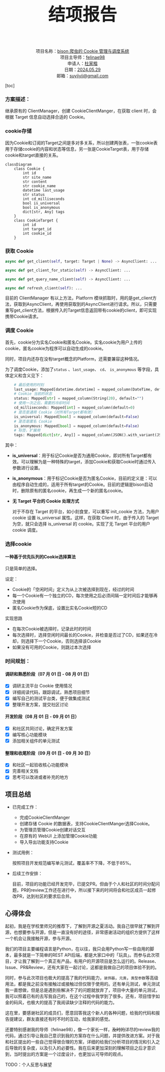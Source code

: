 <br><br><br>

<center><p style="font-size:56px"><b>结项报告</b></p></center>

<br>

<center>项目名称：<u>bison 爬虫的 Cookie 管理与调度系统</u></center>

<center>项目主导师：<u><a href="mailto:felinae225@qq.com ">felinae98</a></u></center>

<center>申请人：<u>杜家楷</u></center>

<center>日期：<u>2024.05.29</u></center>

<center>邮箱：<u>suyiiyii@gmail.com</u></center>

[toc]

### 方案描述：

继承原有的 ClientManager，创建 CookieClientManger，在获取 client 时，会根据 Target 信息自动选择合适的 Cookie。

### cookie存储

因为Cookie和订阅的Target之间是多对多关系，所以创建两张表，一张cookie表用于存储cookie的内容和状态等信息，另一张是CookieTarget表，用于存储cookie和target直接的关系。

```mermaid
classDiagram
    class Cookie {
        int id
        str site_name
        str content
        str cookie_name
        datetime last_usage
        str status
        int cd_milliseconds
        bool is_universal
        bool is_anonymous
        dict[str, Any] tags
    }
    class CookieTarget {
        int id
        int target_id
        int cookie_id
    }
```

### 获取 Cookie

```python
async def get_client(self, target: Target | None) -> AsyncClient: ...

async def get_client_for_static(self) -> AsyncClient: ...

async def get_query_name_client(self) -> AsyncClient: ...

async def refresh_client(self): ...
```

目前的 ClientManager 有以上方法，Platform 模块抓取时，用的是get_client方法，获取到AsyncClient，再使用获取到的AsyncClient进行请求。所以，只需要重写get_client方法，根据传入的Target信息返回带有cookie的client，即可实现携带Cookie请求。

### 调度 Cookie

首先，cookie分为实名Cookie和匿名Cookie。实名cookie为用户上传的cookie，匿名cookie为程序可以自动生成的cookie。

同时，项目内还存在没有target概念的Platform，还需要兼容这种情况。

为了调度Cookie，添加了`status` 、`last_usage`、 `cd`、 `is_anonymous` 等字段，具体定义和含义见下：

```python
    # 最后使用的时刻
    last_usage: Mapped[datetime.datetime] = mapped_column(DateTime, default=datetime.datetime(1970, 1, 1))
    # Cookie 当前的状态
    status: Mapped[str] = mapped_column(String(20), default="")
    # 使用一次之后，需要的冷却时间
    cd_milliseconds: Mapped[int] = mapped_column(default=0)
    # 是否是通用 Cookie（对所有Target都有效）
    is_universal: Mapped[bool] = mapped_column(default=False)
    # 是否是匿名 Cookie
    is_anonymous: Mapped[bool] = mapped_column(default=False)
    # 标签，扩展用
    tags: Mapped[dict[str, Any]] = mapped_column(JSON().with_variant(JSONB, "postgresql"), default={})
```

其中：

- **is_universal**：用于标记Cookie是否为通用Cookie，即对所有Target都有效。可以理解为是一种特殊的target，添加Cookie和获取Cookie时通过传入参数进行设置。

- **is_anonymous**：用于标记Cookie是否为匿名Cookie，目前的定义是：可以由程序自动生成的，适用于所有target的Cookie。目前的逻辑是bison启动时，删除原有的匿名cookie，再生成一个新的匿名cookie。

- **无 Target 平台的 Cookie 处理方式**

  对于不存在 Target 的平台，如小刻食堂，可以重写 init_cookie 方法，为用户 cookie 设置 is_universal 属性。这样，在获取 Client 时，由于传入的 Target 为空，就只会选择 is_universal 的 cookie。实现了无 Target 平台的用户 cookie 调度。

### 选择cookie

#### 一种基于优先队列的Cookie选择算法

只是简单的选择。

设定：

- Cookie的「空闲时间」定义为从上次被选择到现在，经过的时间
- 每一个Cookie有一个独立的CD，每次使用之后必须间隔一定时间后才能够再次使用
- 匿名Cookie作为保底，设置比实名Cookie短的CD

实现思路

- 在每次Cookie被选择时，记录此时的时间
- 每次选择时，选择空闲时间最长的Cookie，并检查是否过了CD，如果还在冷却，则选择下一个Cookie，否则选择该Cookie
- 如果没有可用的Cookie，则跳过本次选择

### 时间规划：

#### 调研和熟悉阶段（07 月 01 日 - 08 月 01 日）

- [x] 调研主流平台 Cookie 使用情况
- [x] 详细阅读代码，跟踪调试，熟悉项目细节
- [x] 编写自己的测试平台类，便于做集成测试
- [x] 整理开发方案，提交社区讨论

#### 开发阶段（08 月 01 日 - 09 月 01 日）

- [x] 和社区共同讨论，确定开发方案
- [x] 编写核心功能模块
- [x] 添加相关组件的单元测试

#### 整理和收尾阶段（09 月 01 日 - 09 月 30 日）

- [x] 和社区一起验收核心功能模块
- [x] 完善相关文档
- [x] 思考可以改进或者补充的地方

## 项目总结

- 已完成工作：

  - 完成CookieClientManger
  - 创建存储 Cookie 的数据表，支持CookieClientManger选择Cookie。
  - 为管理员管理Cookie创建对话交互
  - 在原有的 WebUI 上添加管理Cookie功能
  - 导入导出功能支持Cookie

- 测试用例：

  按照项目开发规范编写单元测试，覆盖率不下降，不低于85%。

- 后续工作安排：

  目前，项目的功能已经开发完毕，已提交PR。但由于个人和社区的时间分配问题，PR的review工作还在进行中，所以接下来的时间将会和社区成员一起修改PR，达到社区的要求后合并。

## 心得体会

起初，我是在学校里师兄的推荐下，了解到开源之夏活动。我自己很早就了解到开源，也想要参与开源，但是一直没有好的途径，非常感谢活动的组织方提供了这样一个机会让我接触开源，参与开源。

我们的项目主要编程语言是Python，在以往，我只会用Python写一些自用的脚本，最多就是一下简单的REST API后端，都是大家口中的「玩具」。而参与此次项目，才让我了解到一个真正有产品，有用户的开源项目是怎么运行的。Release、Issue、PR&Review，还有大家在一起讨论，这都是我做自己的项目体验不到的。

同时，参与此次项目也极大的提高了我的代码能力，`装饰器`，`元类`，`类型参数`等高级用法，都是我之前没有接触过或接触过但仅限于使用的。还有单元测试，单元测试我一直想做，但是总是遇到些解决不了的问题就放弃了，项目中大量的单元测试，我可以照着已有的去写我自己的，在这个过程中我学到了很多。还有，项目惜字如金的码风，也极大的提高了我阅读缺少注释的代码的能力。

这在里，要感谢社区的成员们，愿意回答我这个新人的各种问题，给我的代码和报告提建议，群友直接还有时不时的互动，给我家的感觉。

还要特别感谢我的导师（felinae98），像一个家长一样，~~及时的~~详尽的review我的代码，通过引导让我自己意识到我的方案存在什么问题，并提供改进方案。对于我和社区提出的一些自己觉得很合理的方案，详细的给我们分析项目的情况和引入之后导致的复杂度，以及引入的必要性。我在后来更加深刻的理解项目之后才意识到，当时提出的方案是一个过度设计，也更加认可导师的观点。

TODO：个人反思与展望
